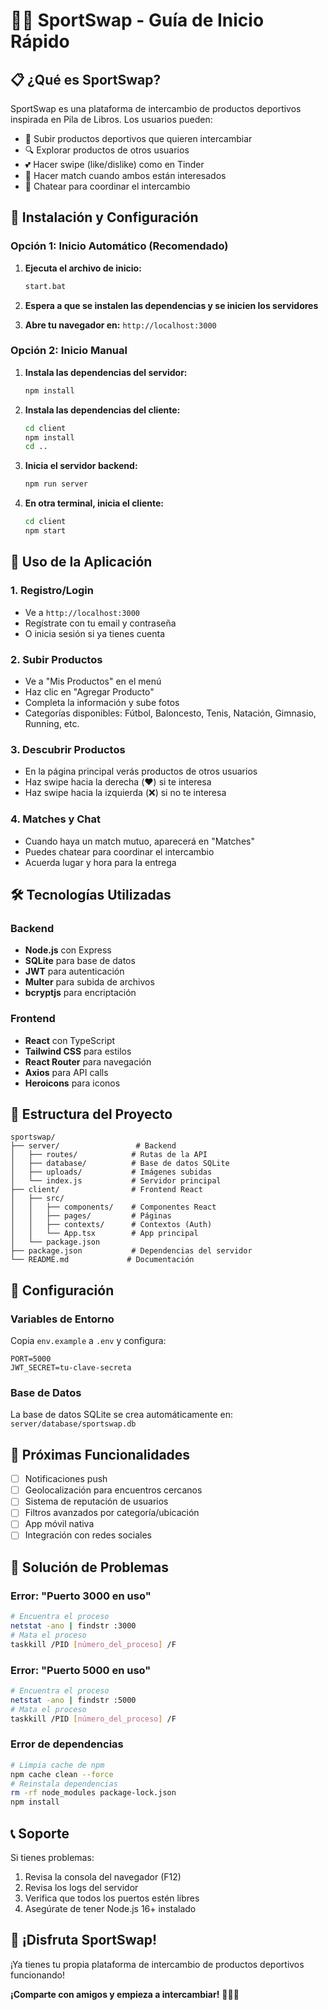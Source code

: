 # 🏃‍♂️ SportSwap - Guía de Inicio Rápido

## 📋 ¿Qué es SportSwap?

SportSwap es una plataforma de intercambio de productos deportivos inspirada en Pila de Libros. Los usuarios pueden:

- 📸 Subir productos deportivos que quieren intercambiar
- 🔍 Explorar productos de otros usuarios
- 💕 Hacer swipe (like/dislike) como en Tinder
- 🤝 Hacer match cuando ambos están interesados
- 💬 Chatear para coordinar el intercambio

## 🚀 Instalación y Configuración

### Opción 1: Inicio Automático (Recomendado)

1. **Ejecuta el archivo de inicio:**
   ```bash
   start.bat
   ```

2. **Espera a que se instalen las dependencias y se inicien los servidores**

3. **Abre tu navegador en:** `http://localhost:3000`

### Opción 2: Inicio Manual

1. **Instala las dependencias del servidor:**
   ```bash
   npm install
   ```

2. **Instala las dependencias del cliente:**
   ```bash
   cd client
   npm install
   cd ..
   ```

3. **Inicia el servidor backend:**
   ```bash
   npm run server
   ```

4. **En otra terminal, inicia el cliente:**
   ```bash
   cd client
   npm start
   ```

## 📱 Uso de la Aplicación

### 1. Registro/Login
- Ve a `http://localhost:3000`
- Regístrate con tu email y contraseña
- O inicia sesión si ya tienes cuenta

### 2. Subir Productos
- Ve a "Mis Productos" en el menú
- Haz clic en "Agregar Producto"
- Completa la información y sube fotos
- Categorías disponibles: Fútbol, Baloncesto, Tenis, Natación, Gimnasio, Running, etc.

### 3. Descubrir Productos
- En la página principal verás productos de otros usuarios
- Haz swipe hacia la derecha (❤️) si te interesa
- Haz swipe hacia la izquierda (❌) si no te interesa

### 4. Matches y Chat
- Cuando haya un match mutuo, aparecerá en "Matches"
- Puedes chatear para coordinar el intercambio
- Acuerda lugar y hora para la entrega

## 🛠️ Tecnologías Utilizadas

### Backend
- **Node.js** con Express
- **SQLite** para base de datos
- **JWT** para autenticación
- **Multer** para subida de archivos
- **bcryptjs** para encriptación

### Frontend
- **React** con TypeScript
- **Tailwind CSS** para estilos
- **React Router** para navegación
- **Axios** para API calls
- **Heroicons** para iconos

## 📁 Estructura del Proyecto

```
sportswap/
├── server/                 # Backend
│   ├── routes/            # Rutas de la API
│   ├── database/          # Base de datos SQLite
│   ├── uploads/           # Imágenes subidas
│   └── index.js           # Servidor principal
├── client/                # Frontend React
│   ├── src/
│   │   ├── components/    # Componentes React
│   │   ├── pages/         # Páginas
│   │   ├── contexts/      # Contextos (Auth)
│   │   └── App.tsx        # App principal
│   └── package.json
├── package.json           # Dependencias del servidor
└── README.md             # Documentación
```

## 🔧 Configuración

### Variables de Entorno
Copia `env.example` a `.env` y configura:

```env
PORT=5000
JWT_SECRET=tu-clave-secreta
```

### Base de Datos
La base de datos SQLite se crea automáticamente en:
`server/database/sportswap.db`

## 🎯 Próximas Funcionalidades

- [ ] Notificaciones push
- [ ] Geolocalización para encuentros cercanos
- [ ] Sistema de reputación de usuarios
- [ ] Filtros avanzados por categoría/ubicación
- [ ] App móvil nativa
- [ ] Integración con redes sociales

## 🐛 Solución de Problemas

### Error: "Puerto 3000 en uso"
```bash
# Encuentra el proceso
netstat -ano | findstr :3000
# Mata el proceso
taskkill /PID [número_del_proceso] /F
```

### Error: "Puerto 5000 en uso"
```bash
# Encuentra el proceso
netstat -ano | findstr :5000
# Mata el proceso
taskkill /PID [número_del_proceso] /F
```

### Error de dependencias
```bash
# Limpia cache de npm
npm cache clean --force
# Reinstala dependencias
rm -rf node_modules package-lock.json
npm install
```

## 📞 Soporte

Si tienes problemas:
1. Revisa la consola del navegador (F12)
2. Revisa los logs del servidor
3. Verifica que todos los puertos estén libres
4. Asegúrate de tener Node.js 16+ instalado

## 🎉 ¡Disfruta SportSwap!

¡Ya tienes tu propia plataforma de intercambio de productos deportivos funcionando! 

**¡Comparte con amigos y empieza a intercambiar!** 🏃‍♂️💚 